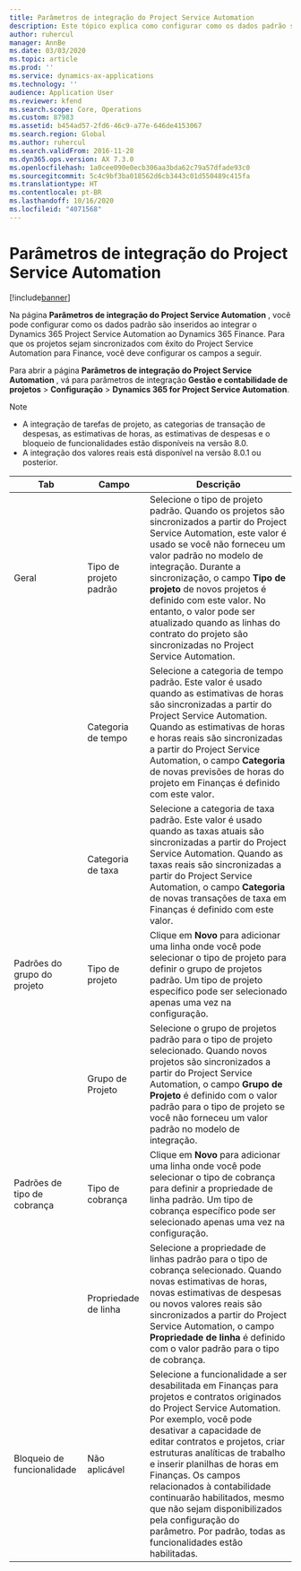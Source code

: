 ```yaml
---
title: Parâmetros de integração do Project Service Automation
description: Este tópico explica como configurar como os dados padrão são inseridos quando você integra Microsoft Dynamics 365 for Project Service Automation ao Microsoft Dynamics 365 Finance.
author: ruhercul
manager: AnnBe
ms.date: 03/03/2020
ms.topic: article
ms.prod: ''
ms.service: dynamics-ax-applications
ms.technology: ''
audience: Application User
ms.reviewer: kfend
ms.search.scope: Core, Operations
ms.custom: 87983
ms.assetid: b454ad57-2fd6-46c9-a77e-646de4153067
ms.search.region: Global
ms.author: ruhercul
ms.search.validFrom: 2016-11-28
ms.dyn365.ops.version: AX 7.3.0
ms.openlocfilehash: 1a0cee090e0ecb306aa3bda62c79a57dfade93c0
ms.sourcegitcommit: 5c4c9bf3ba018562d6cb3443c01d550489c415fa
ms.translationtype: HT
ms.contentlocale: pt-BR
ms.lasthandoff: 10/16/2020
ms.locfileid: "4071568"
---
```

# <a name="project-service-automation-integration-parameters"></a>Parâmetros de integração do Project Service Automation

[!include[banner](../includes/banner.md)]

Na página **Parâmetros de integração do Project Service Automation** , você pode configurar como os dados padrão são inseridos ao integrar o Dynamics 365 Project Service Automation ao Dynamics 365 Finance. Para que os projetos sejam sincronizados com êxito do Project Service Automation para Finance, você deve configurar os campos a seguir.

Para abrir a página **Parâmetros de integração do Project Service Automation** , vá para parâmetros de integração **Gestão e contabilidade de projetos** \> **Configuração** \> **Dynamics 365 for Project Service Automation**. 

> [!NOTE]
> - A integração de tarefas de projeto, as categorias de transação de despesas, as estimativas de horas, as estimativas de despesas e o bloqueio de funcionalidades estão disponíveis na versão 8.0.
> - A integração dos valores reais está disponível na versão 8.0.1 ou posterior.


| Tab                    | Campo                | Descrição |
|------------------------|----------------------|-------------|
| Geral                | Tipo de projeto padrão | Selecione o tipo de projeto padrão. Quando os projetos são sincronizados a partir do Project Service Automation, este valor é usado se você não forneceu um valor padrão no modelo de integração. Durante a sincronização, o campo **Tipo de projeto** de novos projetos é definido com este valor. No entanto, o valor pode ser atualizado quando as linhas do contrato do projeto são sincronizadas no Project Service Automation. |
|                        | Categoria de tempo        | Selecione a categoria de tempo padrão. Este valor é usado quando as estimativas de horas são sincronizadas a partir do Project Service Automation. Quando as estimativas de horas e horas reais são sincronizadas a partir do Project Service Automation, o campo **Categoria** de novas previsões de horas do projeto em Finanças é definido com este valor. |
|                        | Categoria de taxa         | Selecione a categoria de taxa padrão. Este valor é usado quando as taxas atuais são sincronizadas a partir do Project Service Automation. Quando as taxas reais são sincronizadas a partir do Project Service Automation, o campo **Categoria** de novas transações de taxa em Finanças é definido com este valor. |
| Padrões do grupo do projeto | Tipo de projeto         | Clique em **Novo** para adicionar uma linha onde você pode selecionar o tipo de projeto para definir o grupo de projetos padrão. Um tipo de projeto específico pode ser selecionado apenas uma vez na configuração. |
|                        | Grupo de Projeto        | Selecione o grupo de projetos padrão para o tipo de projeto selecionado. Quando novos projetos são sincronizados a partir do Project Service Automation, o campo **Grupo de Projeto** é definido com o valor padrão para o tipo de projeto se você não forneceu um valor padrão no modelo de integração. |
| Padrões de tipo de cobrança  | Tipo de cobrança         | Clique em **Novo** para adicionar uma linha onde você pode selecionar o tipo de cobrança para definir a propriedade de linha padrão. Um tipo de cobrança específico pode ser selecionado apenas uma vez na configuração. |
|                        | Propriedade de linha        | Selecione a propriedade de linhas padrão para o tipo de cobrança selecionado. Quando novas estimativas de horas, novas estimativas de despesas ou novos valores reais são sincronizados a partir do Project Service Automation, o campo **Propriedade de linha** é definido com o valor padrão para o tipo de cobrança. |
| Bloqueio de funcionalidade  | Não aplicável       | Selecione a funcionalidade a ser desabilitada em Finanças para projetos e contratos originados do Project Service Automation. Por exemplo, você pode desativar a capacidade de editar contratos e projetos, criar estruturas analíticas de trabalho e inserir planilhas de horas em Finanças. Os campos relacionados à contabilidade continuarão habilitados, mesmo que não sejam disponibilizados pela configuração do parâmetro. Por padrão, todas as funcionalidades estão habilitadas. |
